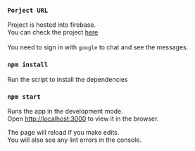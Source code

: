 ### `Porject URL`

Project is hosted into firebase.<br>
You can check the project [here](https://chat-room-6240a.firebaseapp.com)
<br>
<br>
You need to sign in with `google` to chat and see the messages.

### `npm install`

Run the script to install the dependencies

### `npm start`

Runs the app in the development mode.<br>
Open [http://localhost:3000](http://localhost:3000) to view it in the browser.

The page will reload if you make edits.<br>
You will also see any lint errors in the console.

